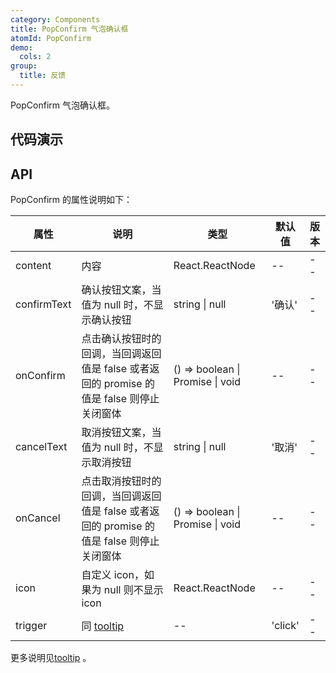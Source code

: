 ```yaml
---
category: Components
title: PopConfirm 气泡确认框
atomId: PopConfirm
demo:
  cols: 2
group:
  title: 反馈
---
```


PopConfirm 气泡确认框。

## 代码演示

<!-- prettier-ignore -->
<code src="./demo/basic.tsx"></code>
<code src="./demo/icon.tsx"></code>
<code src="./demo/text.tsx"></code>
<code src="./demo/callback.tsx"></code>

## API

PopConfirm 的属性说明如下：

| 属性        | 说明                                                                                      | 类型                                   | 默认值  | 版本 |
| ----------- | ----------------------------------------------------------------------------------------- | -------------------------------------- | ------- | ---- |
| content     | 内容                                                                                      | React.ReactNode                        | --      | --   |
| confirmText | 确认按钮文案，当值为 null 时，不显示确认按钮                                              | string \| null                         | '确认'  | --   |
| onConfirm   | 点击确认按钮时的回调，当回调返回值是 false 或者返回的 promise 的值是 false 则停止关闭窗体 | () => boolean \| Promise<void> \| void | --      | --   |
| cancelText  | 取消按钮文案，当值为 null 时，不显示取消按钮                                              | string \| null                         | '取消'  | --   |
| onCancel    | 点击取消按钮时的回调，当回调返回值是 false 或者返回的 promise 的值是 false 则停止关闭窗体 | () => boolean \| Promise<void> \| void | --      | --   |
| icon        | 自定义 icon，如果为 null 则不显示 icon                                                    | React.ReactNode                        | --      | --   |
| trigger     | 同 [tooltip](./tooltip#api)                                                               | --                                     | 'click' | --   |

更多说明见[tooltip](./tooltip#api) 。
